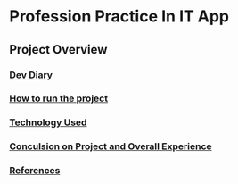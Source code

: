 # Profession Practice In IT App

## Project Overview


### <a href="https://github.com/Smurfgalway/PPI_App/wiki/Dev-Diary"> Dev Diary </a>

### <a href="https://github.com/Smurfgalway/PPI_App/wiki/How-to-run-the-project"> How to run the project </a>

### <a href="https://github.com/Smurfgalway/PPI_App/wiki/Technology-Used"> Technology Used </a>

### <a href="https://github.com/Smurfgalway/PPI_App/wiki/Dev-Diary"> Conculsion on Project and Overall Experience  </a>

### <a href=https://github.com/Smurfgalway/PPI_App/wiki/References> References </a>